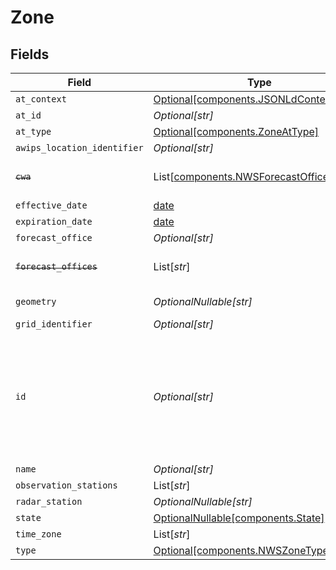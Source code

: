 # Zone


## Fields

| Field                                                                                                                                                                                                                                                                                                                               | Type                                                                                                                                                                                                                                                                                                                                | Required                                                                                                                                                                                                                                                                                                                            | Description                                                                                                                                                                                                                                                                                                                         | Example                                                                                                                                                                                                                                                                                                                             |
| ----------------------------------------------------------------------------------------------------------------------------------------------------------------------------------------------------------------------------------------------------------------------------------------------------------------------------------- | ----------------------------------------------------------------------------------------------------------------------------------------------------------------------------------------------------------------------------------------------------------------------------------------------------------------------------------- | ----------------------------------------------------------------------------------------------------------------------------------------------------------------------------------------------------------------------------------------------------------------------------------------------------------------------------------- | ----------------------------------------------------------------------------------------------------------------------------------------------------------------------------------------------------------------------------------------------------------------------------------------------------------------------------------- | ----------------------------------------------------------------------------------------------------------------------------------------------------------------------------------------------------------------------------------------------------------------------------------------------------------------------------------- |
| `at_context`                                                                                                                                                                                                                                                                                                                        | [Optional[components.JSONLdContextUnion]](../../models/components/jsonldcontextunion.md)                                                                                                                                                                                                                                            | :heavy_minus_sign:                                                                                                                                                                                                                                                                                                                  | N/A                                                                                                                                                                                                                                                                                                                                 |                                                                                                                                                                                                                                                                                                                                     |
| `at_id`                                                                                                                                                                                                                                                                                                                             | *Optional[str]*                                                                                                                                                                                                                                                                                                                     | :heavy_minus_sign:                                                                                                                                                                                                                                                                                                                  | N/A                                                                                                                                                                                                                                                                                                                                 |                                                                                                                                                                                                                                                                                                                                     |
| `at_type`                                                                                                                                                                                                                                                                                                                           | [Optional[components.ZoneAtType]](../../models/components/zoneattype.md)                                                                                                                                                                                                                                                            | :heavy_minus_sign:                                                                                                                                                                                                                                                                                                                  | N/A                                                                                                                                                                                                                                                                                                                                 |                                                                                                                                                                                                                                                                                                                                     |
| `awips_location_identifier`                                                                                                                                                                                                                                                                                                         | *Optional[str]*                                                                                                                                                                                                                                                                                                                     | :heavy_minus_sign:                                                                                                                                                                                                                                                                                                                  | N/A                                                                                                                                                                                                                                                                                                                                 |                                                                                                                                                                                                                                                                                                                                     |
| ~~`cwa`~~                                                                                                                                                                                                                                                                                                                           | List[[components.NWSForecastOfficeID](../../models/components/nwsforecastofficeid.md)]                                                                                                                                                                                                                                              | :heavy_minus_sign:                                                                                                                                                                                                                                                                                                                  | : warning: ** DEPRECATED **: This will be removed in a future release, please migrate away from it as soon as possible.                                                                                                                                                                                                             |                                                                                                                                                                                                                                                                                                                                     |
| `effective_date`                                                                                                                                                                                                                                                                                                                    | [date](https://docs.python.org/3/library/datetime.html#date-objects)                                                                                                                                                                                                                                                                | :heavy_minus_sign:                                                                                                                                                                                                                                                                                                                  | N/A                                                                                                                                                                                                                                                                                                                                 |                                                                                                                                                                                                                                                                                                                                     |
| `expiration_date`                                                                                                                                                                                                                                                                                                                   | [date](https://docs.python.org/3/library/datetime.html#date-objects)                                                                                                                                                                                                                                                                | :heavy_minus_sign:                                                                                                                                                                                                                                                                                                                  | N/A                                                                                                                                                                                                                                                                                                                                 |                                                                                                                                                                                                                                                                                                                                     |
| `forecast_office`                                                                                                                                                                                                                                                                                                                   | *Optional[str]*                                                                                                                                                                                                                                                                                                                     | :heavy_minus_sign:                                                                                                                                                                                                                                                                                                                  | N/A                                                                                                                                                                                                                                                                                                                                 |                                                                                                                                                                                                                                                                                                                                     |
| ~~`forecast_offices`~~                                                                                                                                                                                                                                                                                                              | List[*str*]                                                                                                                                                                                                                                                                                                                         | :heavy_minus_sign:                                                                                                                                                                                                                                                                                                                  | : warning: ** DEPRECATED **: This will be removed in a future release, please migrate away from it as soon as possible.                                                                                                                                                                                                             |                                                                                                                                                                                                                                                                                                                                     |
| `geometry`                                                                                                                                                                                                                                                                                                                          | *OptionalNullable[str]*                                                                                                                                                                                                                                                                                                             | :heavy_minus_sign:                                                                                                                                                                                                                                                                                                                  | A geometry represented in Well-Known Text (WKT) format.                                                                                                                                                                                                                                                                             |                                                                                                                                                                                                                                                                                                                                     |
| `grid_identifier`                                                                                                                                                                                                                                                                                                                   | *Optional[str]*                                                                                                                                                                                                                                                                                                                     | :heavy_minus_sign:                                                                                                                                                                                                                                                                                                                  | N/A                                                                                                                                                                                                                                                                                                                                 |                                                                                                                                                                                                                                                                                                                                     |
| `id`                                                                                                                                                                                                                                                                                                                                | *Optional[str]*                                                                                                                                                                                                                                                                                                                     | :heavy_minus_sign:                                                                                                                                                                                                                                                                                                                  | A UGC identifier for a NWS forecast zone or county. The first two letters will correspond to either a state code or marine area code (see #/components/schemas/StateTerritoryCode and #/components/schemas/MarineAreaCode for lists of valid letter combinations). The third letter will be Z for public/fire zone or C for county. |                                                                                                                                                                                                                                                                                                                                     |
| `name`                                                                                                                                                                                                                                                                                                                              | *Optional[str]*                                                                                                                                                                                                                                                                                                                     | :heavy_minus_sign:                                                                                                                                                                                                                                                                                                                  | N/A                                                                                                                                                                                                                                                                                                                                 |                                                                                                                                                                                                                                                                                                                                     |
| `observation_stations`                                                                                                                                                                                                                                                                                                              | List[*str*]                                                                                                                                                                                                                                                                                                                         | :heavy_minus_sign:                                                                                                                                                                                                                                                                                                                  | N/A                                                                                                                                                                                                                                                                                                                                 |                                                                                                                                                                                                                                                                                                                                     |
| `radar_station`                                                                                                                                                                                                                                                                                                                     | *OptionalNullable[str]*                                                                                                                                                                                                                                                                                                             | :heavy_minus_sign:                                                                                                                                                                                                                                                                                                                  | N/A                                                                                                                                                                                                                                                                                                                                 |                                                                                                                                                                                                                                                                                                                                     |
| `state`                                                                                                                                                                                                                                                                                                                             | [OptionalNullable[components.State]](../../models/components/state.md)                                                                                                                                                                                                                                                              | :heavy_minus_sign:                                                                                                                                                                                                                                                                                                                  | N/A                                                                                                                                                                                                                                                                                                                                 |                                                                                                                                                                                                                                                                                                                                     |
| `time_zone`                                                                                                                                                                                                                                                                                                                         | List[*str*]                                                                                                                                                                                                                                                                                                                         | :heavy_minus_sign:                                                                                                                                                                                                                                                                                                                  | N/A                                                                                                                                                                                                                                                                                                                                 |                                                                                                                                                                                                                                                                                                                                     |
| `type`                                                                                                                                                                                                                                                                                                                              | [Optional[components.NWSZoneType]](../../models/components/nwszonetype.md)                                                                                                                                                                                                                                                          | :heavy_minus_sign:                                                                                                                                                                                                                                                                                                                  | The NWS zone type                                                                                                                                                                                                                                                                                                                   | county                                                                                                                                                                                                                                                                                                                              |